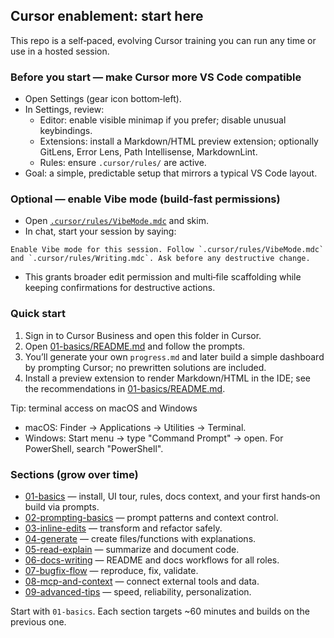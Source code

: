 ## Cursor enablement: start here

This repo is a self‑paced, evolving Cursor training you can run any time or use in a hosted session.

### Before you start — make Cursor more VS Code compatible
- Open Settings (gear icon bottom‑left).
- In Settings, review:
  - Editor: enable visible minimap if you prefer; disable unusual keybindings.
  - Extensions: install a Markdown/HTML preview extension; optionally GitLens, Error Lens, Path Intellisense, MarkdownLint.
  - Rules: ensure `.cursor/rules/` are active.
- Goal: a simple, predictable setup that mirrors a typical VS Code layout.

### Optional — enable Vibe mode (build‑fast permissions)
- Open [`.cursor/rules/VibeMode.mdc`](.cursor/rules/VibeMode.mdc) and skim.
- In chat, start your session by saying:
```text
Enable Vibe mode for this session. Follow `.cursor/rules/VibeMode.mdc` and `.cursor/rules/Writing.mdc`. Ask before any destructive change.
```
- This grants broader edit permission and multi‑file scaffolding while keeping confirmations for destructive actions.

### Quick start
1. Sign in to Cursor Business and open this folder in Cursor.
2. Open [01-basics/README.md](01-basics/README.md) and follow the prompts.
3. You’ll generate your own `progress.md` and later build a simple dashboard by prompting Cursor; no prewritten solutions are included.
4. Install a preview extension to render Markdown/HTML in the IDE; see the recommendations in [01-basics/README.md](01-basics/README.md).

Tip: terminal access on macOS and Windows
- macOS: Finder → Applications → Utilities → Terminal.
- Windows: Start menu → type "Command Prompt" → open. For PowerShell, search "PowerShell".

### Sections (grow over time)
- [01-basics](01-basics/README.md) — install, UI tour, rules, docs context, and your first hands‑on build via prompts.
- [02-prompting-basics](02-prompting-basics/README.md) — prompt patterns and context control.
- [03-inline-edits](03-inline-edits/README.md) — transform and refactor safely.
- [04-generate](04-generate/README.md) — create files/functions with explanations.
- [05-read-explain](05-read-explain/README.md) — summarize and document code.
- [06-docs-writing](06-docs-writing/README.md) — README and docs workflows for all roles.
- [07-bugfix-flow](07-bugfix-flow/README.md) — reproduce, fix, validate.
- [08-mcp-and-context](08-mcp-and-context/README.md) — connect external tools and data.
- [09-advanced-tips](09-advanced-tips/README.md) — speed, reliability, personalization.

Start with `01-basics`. Each section targets ~60 minutes and builds on the previous one.

